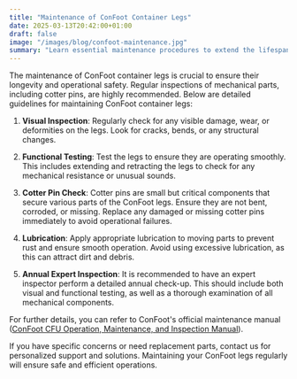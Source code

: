 ```yaml
---
title: "Maintenance of ConFoot Container Legs"
date: 2025-03-13T20:42:00+01:00
draft: false
image: "/images/blog/confoot-maintenance.jpg"
summary: "Learn essential maintenance procedures to extend the lifespan and ensure optimal performance of your ConFoot container legs."
---
```


The maintenance of ConFoot container legs is crucial to ensure their longevity and operational safety. Regular inspections of mechanical parts, including cotter pins, are highly recommended. Below are detailed guidelines for maintaining ConFoot container legs:

1. **Visual Inspection**: Regularly check for any visible damage, wear, or deformities on the legs. Look for cracks, bends, or any structural changes.

2. **Functional Testing**: Test the legs to ensure they are operating smoothly. This includes extending and retracting the legs to check for any mechanical resistance or unusual sounds.

3. **Cotter Pin Check**: Cotter pins are small but critical components that secure various parts of the ConFoot legs. Ensure they are not bent, corroded, or missing. Replace any damaged or missing cotter pins immediately to avoid operational failures.

4. **Lubrication**: Apply appropriate lubrication to moving parts to prevent rust and ensure smooth operation. Avoid using excessive lubrication, as this can attract dirt and debris.

5. **Annual Expert Inspection**: It is recommended to have an expert inspector perform a detailed annual check-up. This should include both visual and functional testing, as well as a thorough examination of all mechanical components.

For further details, you can refer to ConFoot's official maintenance manual ([ConFoot CFU Operation, Maintenance, and Inspection Manual](https://confoot.fi/wp-content/uploads/2024/12/ConFoot-CFU20-Operation-maintenance-and-inspection-manual.pdf)).

If you have specific concerns or need replacement parts, contact us for personalized support and solutions. Maintaining your ConFoot legs regularly will ensure safe and efficient operations.


